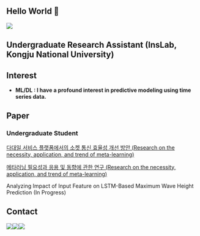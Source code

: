 ## Hello World 👋 
<a href="https://hits.seeyoufarm.com"><img src="https://hits.seeyoufarm.com/api/count/incr/badge.svg?url=https%3A%2F%2Fgithub.com%2FGEONWOOHONG&count_bg=%2379C83D&title_bg=%23555555&icon=postwoman.svg&icon_color=%23E7E7E7&title=hits&edge_flat=false"/></a>
<br>


## Undergraduate Research Assistant (InsLab, Kongju National University)
## Interest
- **ML/DL : I have a profound interest in predictive modeling using time series data.**

## Paper
### Undergraduate Student
<a href="https://www.dbpia.co.kr/journal/articleDetail?nodeId=NODE11737515">
 <p>다대일 서비스 플랫폼에서의 소켓 통신 효율성 개선 방안 (Research on the necessity, application, and trend of meta-learning)</p> </a>
<a href="https://www.dbpia.co.kr/journal/articleDetail?nodeId=NODE11737582">
 <p>메타러닝 필요성과 응용 및 동향에 관한 연구 (Research on the necessity, application, and trend of meta-learning)</p> </a>
<p>Analyzing Impact of Input Feature on LSTM-Based Maximum Wave Height Prediction (In Progress)</p>
 
## Contact
<div style="display:flex; flex-direction:row;">
  <a href="https://www.instagram.com/geonwoo03_dev/">
    <img src="https://img.shields.io/badge/Instagram-E4405F?style=flat-square&logo=Instagram&logoColor=white"/>
  </a>
 </a>
  <a href="mailto:redgil77@smail.kongju.ac.kr">
    <img src="https://img.shields.io/badge/Outlook-0078D4?style=flat-square&logo=microsoftoutlook&logoColor=white"/>
  </a>
  <a href="mailto:redgil030802@gmail.com">
    <img src="https://img.shields.io/badge/Gmail-EA4335?style=flat-square&logo=gmail&logoColor=white"/>
  </a>
</div><br>
  
</div><br>
</div>
